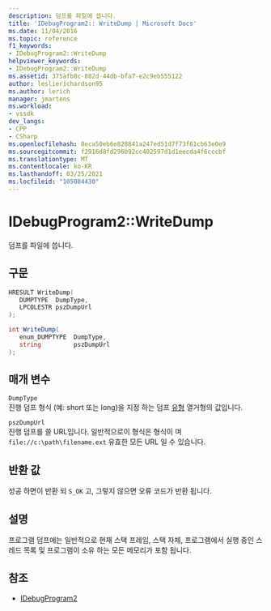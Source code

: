 ```yaml
---
description: 덤프를 파일에 씁니다.
title: 'IDebugProgram2:: WriteDump | Microsoft Docs'
ms.date: 11/04/2016
ms.topic: reference
f1_keywords:
- IDebugProgram2::WriteDump
helpviewer_keywords:
- IDebugProgram2::WriteDump
ms.assetid: 375afb8c-882d-44db-bfa7-e2c9eb555122
author: leslierichardson95
ms.author: lerich
manager: jmartens
ms.workload:
- vssdk
dev_langs:
- CPP
- CSharp
ms.openlocfilehash: 8eca50eb6e828841a247ed51d7f73f61cb63e0e9
ms.sourcegitcommit: f2916d8fd296b92cc402597d1d1eecda4f6cccbf
ms.translationtype: MT
ms.contentlocale: ko-KR
ms.lasthandoff: 03/25/2021
ms.locfileid: "105084430"
---
```

# <a name="idebugprogram2writedump"></a>IDebugProgram2::WriteDump
덤프를 파일에 씁니다.

## <a name="syntax"></a>구문

```cpp
HRESULT WriteDump( 
   DUMPTYPE  DumpType,
   LPCOLESTR pszDumpUrl
);
```

```csharp
int WriteDump( 
   enum_DUMPTYPE  DumpType,
   string         pszDumpUrl
);
```

## <a name="parameters"></a>매개 변수
`DumpType`\
진행 덤프 형식 (예: short 또는 long)을 지정 하는 덤프 [유형](../../../extensibility/debugger/reference/dumptype.md) 열거형의 값입니다.

`pszDumpUrl`\
진행 덤프를 쓸 URL입니다. 일반적으로이 형식은 형식이 며 `file://c:\path\filename.ext` 유효한 모든 URL 일 수 있습니다.

## <a name="return-value"></a>반환 값
 성공 하면이 반환 되 `S_OK` 고, 그렇지 않으면 오류 코드가 반환 됩니다.

## <a name="remarks"></a>설명
 프로그램 덤프에는 일반적으로 현재 스택 프레임, 스택 자체, 프로그램에서 실행 중인 스레드 목록 및 프로그램이 소유 하는 모든 메모리가 포함 됩니다.

## <a name="see-also"></a>참조
- [IDebugProgram2](../../../extensibility/debugger/reference/idebugprogram2.md)
